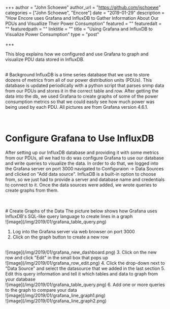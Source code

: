 +++
author = "John Schoewe"
author_url = "https://github.com/jschoewe"
categories = ["John Schoewe", "Encore"]
date = "2019-01-29"
description = "How Encore uses Grafana and InfluxDB to Gather Information About Our PDUs and Visuallize Their Power Consumption"
featured = ""
featuredalt = ""
featuredpath = ""
linktitle = ""
title = "Using Grafana and InfluxDB to Visualize Power Consumption"
type = "post"

+++

This blog explains how we configured and use Grafana to graph and visualize PDU data stored in InfluxDB.

<br />
# Background
InfluxDB is a time series database that we use to store dozens of metrics from all of our power distribution units (PDUs). This database is updated periodically with a python script that parses snmp data from our PDUs and stores it in the correct table and row. After getting the data into the db, we used Grafana to create graphs of some of the power consumption metrics so that we could easily see how much power was being used by each PDU. All pictures are from Grafana version 4.6.1.
<br />
<br />
<br />

# Configure Grafana to Use InfluxDB
After setting up our InfluxDB database and providing it with some metrics from our PDUs, all we had to do was configure Grafana to use our database and write queries to visualize the data. In order to do that, we logged into the Grafana server on port 3000 navigated to Configuraion -> Data Sources and clicked on "Add data source". InfluxDB is a built-in option to choose from, so we just had to provide a server and database name and credentials to connect to it. Once the data sources were added, we wrote queries to create graphs from them.

<br />
<br />
# Create Graphs of the Data
The picture below shows how Grafana uses InfluxDB's SQL-like query language to create lines in a graph
<br />
![image](/img/2019/01/grafana_table_query.png)

1. Log into the Grafana server via web browser on port 3000
2. Click on the graph button to create a new row
<br />
![image](/img/2019/01/grafana_new_dashboard.png)
3. Click on the new row and click "Edit" in the small box that pops up
<br />
![image](/img/2019/01/grafana_row_edit.png)
4. Click the drop-down next to "Data Source" and select the datasource that we added in the last section
5. Edit this query information and tell it which tables and data to graph from your database
<br />
![image](/img/2019/01/grafana_table_query.png)
6. Add one or more queries to the graph to compare your data
<br />
![image](/img/2019/01/grafana_line_graph1.png)
<br />
![image](/img/2019/01/grafana_line_graph2.png)